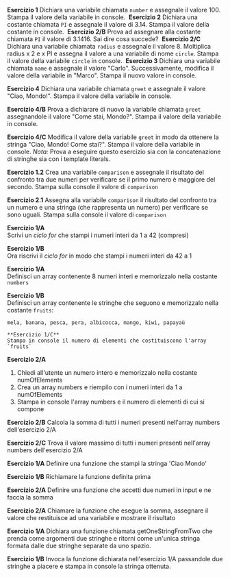 **Esercizio 1**
Dichiara una variabile chiamata `number` e assegnale il valore 100. 
Stampa il valore della variabile in console.
​
**Esercizio 2**
Dichiara una costante chiamata `PI` e assegnale il valore di 3.14. Stampa il valore della costante in console.
​
**Esercizio 2/B**
Prova ad assegnare alla costante chiamata `PI` il valore di 3.1416. Sai dire cosa succede?
​
**Esercizio 2/C**
Dichiara una variabile chiamata `radius` e assegnale il valore 8.
Moltiplica radius x 2 e x PI e assegna il valore a una variabile di nome `circle`.
Stampa il valore della variabile `circle` in console.
​
**Esercizio 3**
Dichiara una variabile chiamata `name` e assegnale il valore "Carlo". Successivamente, modifica il valore della variabile in "Marco". Stampa il nuovo valore in console.

**Esercizio 4**
Dichiara una variabile chiamata `greet` e assegnale il valore "Ciao, Mondo!". Stampa il valore della variabile in console.

**Esercizio 4/B**
Prova a dichiarare di nuovo la variabile chiamata `greet` assegnandole il valore "Come stai, Mondo?". Stampa il valore della variabile in console.

**Esercizio 4/C**
Modifica il valore della variabile `greet` in modo da ottenere la stringa "Ciao, Mondo! Come stai?". Stampa il valore della variabile in console.
*Nota:* Prova a eseguire questo esercizio sia con la concatenazione di stringhe sia con i template literals.

**Esercizio 1.2**
Crea una variabile `comparison` e assegnale il risultato del confronto tra due numeri per verificare se il primo numero è maggiore del secondo. Stampa sulla console il valore di `comparison`

**Esercizio 2.1**
Assegna alla variabile `comparison` il risultato del confronto tra un numero e una stringa (che rappresenta un numero) per verificare se sono uguali. Stampa sulla console il valore di `comparison`

**Esercizio 1/A**  
Scrivi un *ciclo for* che stampi i numeri interi da 1 a 42 (compresi) 

**Esercizio 1/B**  
Ora riscrivi il *ciclo for* in modo che stampi i numeri interi da 42 a 1 

**Esercizio 1/A**  
Definisci un array contenente 8 numeri interi e memorizzalo nella costante `numbers` 

**Esercizio 1/B**  
Definisci un array contenente le stringhe che seguono e memorizzalo nella costante `fruits`: 
```
mela, banana, pesca, pera, albicocca, mango, kiwi, papayaù

**Esercizio 1/C**  
Stampa in console il numero di elementi che costituiscono l'array `fruits`
```
**Esercizio 2/A**
1. Chiedi all'utente un numero intero e memorizzalo nella costante numOfElements
2. Crea un array numbers e riempilo con i numeri interi da 1 a numOfElements
3. Stampa in console l'array numbers e il numero di elementi di cui si compone

**Esercizio 2/B** 
Calcola la somma di tutti i numeri presenti nell'array numbers dell'esercizio 2/A

**Esercizio 2/C**
Trova il valore massimo di tutti i numeri presenti nell'array numbers dell'esercizio 2/A

**Esercizio 1/A**
Definire una funzione che stampi la stringa 'Ciao Mondo'

**Esercizio 1/B**
Richiamare la funzione definita prima

**Esercizio 2/A**
Definire una funzione che accetti due numeri in input e ne faccia la somma

**Esercizio 2/A**
Chiamare la funzione che esegue la somma, assegnare il valore che restituisce ad una variabile e mostrare il risultato

**Esercizio 1/A**
Dichiara una funzione chiamata getOneStringFromTwo che prenda come argomenti due stringhe e ritorni come un'unica stringa formata dalle due stringhe separate da uno spazio.

**Esercizio 1/B**
Invoca la funzione dichiarata nell'esercizio 1/A passandole due stringhe a piacere e stampa in console la stringa ottenuta.









